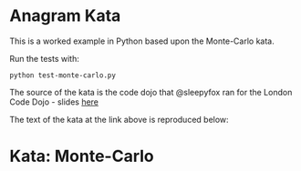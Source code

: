 # Anagram Kata
This is a worked example in Python based upon the Monte-Carlo kata.

Run the tests with:

    python test-monte-carlo.py

The source of the kata is the code dojo that @sleepyfox ran for the London Code Dojo - slides [here]()

The text of the kata at the link above is reproduced below:

# Kata: Monte-Carlo
